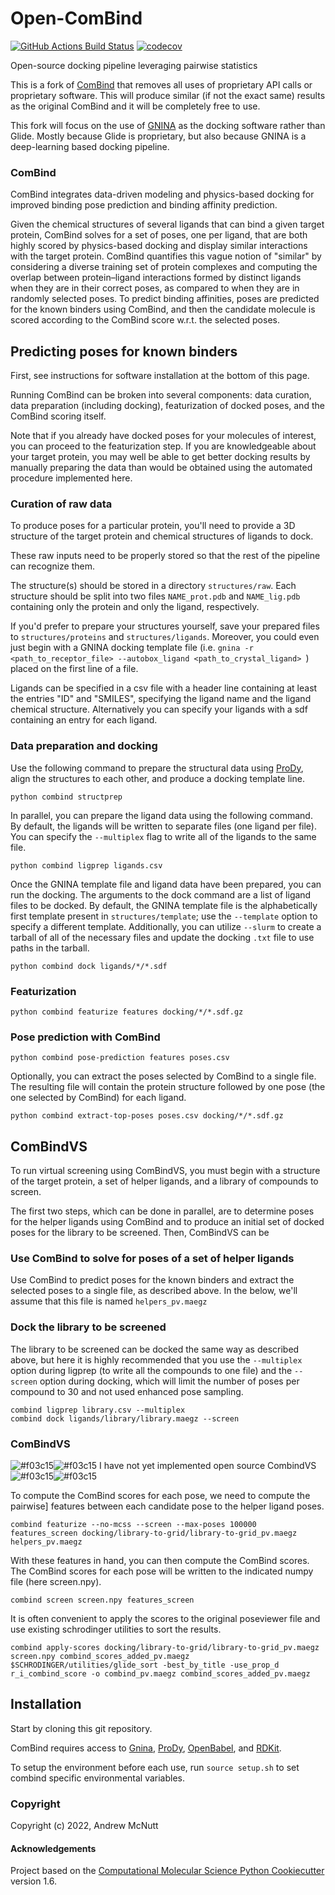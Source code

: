 # Open-ComBind
[//]: # (Badges)
[![GitHub Actions Build Status](https://github.com/drewnutt/open_combind/workflows/CI/badge.svg)](https://github.com/drewnutt/open_combind/actions?query=workflow%3ACI)
[![codecov](https://codecov.io/gh/drewnutt/open_combind/branch/master/graph/badge.svg)](https://codecov.io/gh/drewnutt/open_combind/branch/master)

Open-source docking pipeline leveraging pairwise statistics


This is a fork of [ComBind](https://github.com/drorlab/combind) that removes all uses of proprietary API calls or proprietary software. This will produce similar (if not the exact same) results
as the original ComBind and it will be completely free to use.

This fork will focus on the use of [GNINA](https://github.com/gnina/gnina) as the
docking software rather than Glide. Mostly because Glide is proprietary, but also because
GNINA is a deep-learning based docking pipeline.

### ComBind

ComBind integrates data-driven modeling and physics-based docking for
improved binding pose prediction and binding affinity prediction.

Given the chemical structures of several ligands that can bind
a given target protein, ComBind solves for a set of poses, one per ligand, that
are both highly scored by physics-based docking and display similar interactions
with the target protein. ComBind quantifies this vague notion of "similar" by
considering a diverse training set of protein complexes and computing the
overlap between protein–ligand interactions formed by distinct ligands when
they are in their correct poses, as compared to when they are in randomly
selected poses. To predict binding affinities, poses are predicted for
the known binders using ComBind, and then the candidate molecule is scored
according to the ComBind score w.r.t. the selected poses.

## Predicting poses for known binders

First, see instructions for software installation at the bottom of this page.

Running ComBind can be broken into several components: data curation,
data preparation (including docking), featurization of docked poses,
and the ComBind scoring itself.

Note that if you already have docked poses for your molecules of interest, you
can proceed to the featurization step. If you are knowledgeable about your target
protein, you may well be able to get better docking results by manually
preparing the data than would be obtained using the automated procedure
implemented here.

### Curation of raw data

To produce poses for a particular protein, you'll need to provide a 3D structure
of the target protein and chemical structures of ligands to dock.

These raw inputs need to be properly stored so that the rest of the pipeline
can recognize them.

The structure(s) should be stored in a directory `structures/raw`.
Each structure should be split into two files `NAME_prot.pdb` and `NAME_lig.pdb`
containing only the protein and only the ligand, respectively.

If you'd prefer to prepare your structures yourself, save your
prepared files to `structures/proteins` and `structures/ligands`. Moreover,
you could even just begin with a GNINA docking template file (i.e. `gnina -r <path_to_receptor_file> --autobox_ligand <path_to_crystal_ligand> `)
placed on the first line of a file.

Ligands can be specified in a csv file with a header line containing at
least the entries "ID" and "SMILES", specifying the ligand name and the ligand
chemical structure. Alternatively you can specify your ligands with a sdf
containing an entry for each ligand.

### Data preparation and docking

Use the following command to prepare the structural data using [ProDy](https://github.com/prody/ProDy), 
align the structures to each other, and produce a docking template line.

```
python combind structprep
```

In parallel, you can prepare the ligand data using the following command.
By default, the ligands will be written to separate files (one ligand per file).
You can specify the `--multiplex` flag to write all of the ligands to the same
file.

```
python combind ligprep ligands.csv
```

Once the GNINA template file and ligand data have been prepared, you can run the
docking. The arguments to the dock command are a list of ligand files to be
docked. By default, the GNINA template file is the alphabetically first template present
in `structures/template`; use the `--template` option to specify a different template. Additionally,
you can utilize `--slurm` to create a tarball of all of the necessary files and update the docking `.txt`
file to use paths in the tarball.

```
python combind dock ligands/*/*.sdf
```

### Featurization

```
python combind featurize features docking/*/*.sdf.gz
```

### Pose prediction with ComBind

```
python combind pose-prediction features poses.csv
```

Optionally, you can extract the poses selected by ComBind to a single file.
The resulting file will contain the protein structure followed by one pose (the
one selected by ComBind) for each ligand.

```
python combind extract-top-poses poses.csv docking/*/*.sdf.gz
```

## ComBindVS

To run virtual screening using ComBindVS, you must begin with a structure of the
target protein, a set of helper ligands, and a library of compounds to screen.

The first two steps, which can be done in parallel, are to determine poses for
the helper ligands using ComBind and to produce an initial set of docked poses
for the library to be screened. Then, ComBindVS can be 

### Use ComBind to solve for poses of a set of helper ligands

Use ComBind to predict poses for the known binders and extract the selected
poses to a single file, as described above. In the below, we'll assume that this
file is named `helpers_pv.maegz`

### Dock the library to be screened

The library to be screened can be docked the same way as described above,
but here it is highly recommended that you use the `--multiplex` option during
ligprep (to write all the compounds to one file) and the `--screen` option
during docking, which will limit the number of poses per compound to 30 and
not used enhanced pose sampling.

```
combind ligprep library.csv --multiplex
combind dock ligands/library/library.maegz --screen
```

### ComBindVS
![#f03c15](https://via.placeholder.com/15/f03c15/000000?text=+)![#f03c15](https://via.placeholder.com/15/f03c15/000000?text=+) I have not yet implemented open source CombindVS ![#f03c15](https://via.placeholder.com/15/f03c15/000000?text=+)![#f03c15](https://via.placeholder.com/15/f03c15/000000?text=+)

To compute the ComBind scores for each pose, we need to compute the pairwise]
features between each candidate pose to the helper ligand poses.

```
combind featurize --no-mcss --screen --max-poses 100000 features_screen docking/library-to-grid/library-to-grid_pv.maegz helpers_pv.maegz
```

With these features in hand, you can then compute the ComBind scores. The ComBind
scores for each pose will be written to the indicated numpy file (here screen.npy).

```
combind screen screen.npy features_screen
```

It is often convenient to apply the scores to the original poseviewer file and
use existing schrodinger utilities to sort the results.

```
combind apply-scores docking/library-to-grid/library-to-grid_pv.maegz screen.npy combind_scores_added_pv.maegz
$SCHRODINGER/utilities/glide_sort -best_by_title -use_prop_d r_i_combind_score -o combind_pv.maegz combind_scores_added_pv.maegz
```

## Installation

Start by cloning this git repository.

ComBind requires access to [Gnina](https://github.com/gnina/gnina), [ProDy](https://github.com/prody/ProDy),
[OpenBabel](https://openbabel.org/wiki/Main_Page), and [RDKit](https://github.com/rdkit/rdkit).

To setup the environment before each use, run
`source setup.sh` to set combind specific environmental variables.

### Copyright

Copyright (c) 2022, Andrew McNutt


#### Acknowledgements
 
Project based on the 
[Computational Molecular Science Python Cookiecutter](https://github.com/molssi/cookiecutter-cms) version 1.6.
